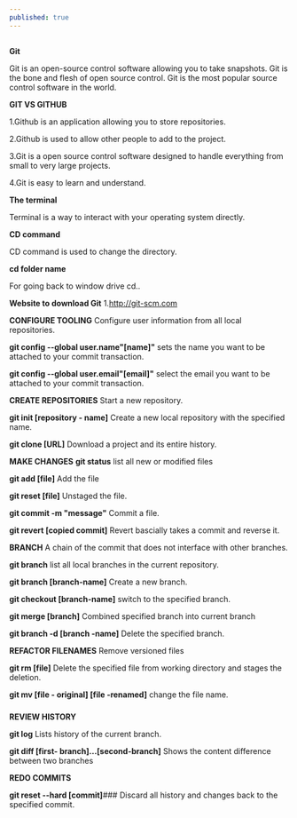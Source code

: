 ```yaml
---
published: true
---
```


##

**Git**

Git is an open-source control software allowing you to take snapshots.
Git is the bone and flesh of open source control.
Git is the most popular source control software in the world.

__GIT VS GITHUB__

1.Github is an application allowing you to store repositories.

2.Github is used to allow other people to add to the project.

3.Git is a open source control software designed to handle everything from small to very large projects.

4.Git is easy to learn and understand.

**The terminal**

Terminal is a way to interact with your operating system directly.
 

__CD command__

CD command is used to change the directory.

**cd folder name**

For going back to window drive 
cd..

__Website to download Git__ 
1.http://git-scm.com

__CONFIGURE TOOLING__
Configure user information from all local repositories.

**git config --global user.name"[name]"**
sets the name you want to be attached to your commit transaction.

**git config --global user.email"[email]"**
select the email you want to be attached to your commit transaction.


__CREATE REPOSITORIES__
Start a new repository.

**git init [repository - name]**
Create a new local repository with the specified name.

**git clone [URL]**
Download a project and its entire history.

**MAKE CHANGES**
__git status__
list all new or modified files

**git add [file]**
Add the file

__git reset [file]__
Unstaged the file.

**git commit -m "message"**
Commit a file.

__git revert [copied commit]__
Revert bascially takes a commit and reverse it.

**BRANCH**
A chain of the commit that does not interface with other branches.

__git branch__ 
list all local branches in the current repository.

**git branch [branch-name]**
Create a new branch.

__git checkout [branch-name]__
switch to the specified branch.

**git merge [branch]**
Combined specified branch into current branch

**git branch -d [branch -name]**
Delete the specified branch.


__REFACTOR FILENAMES__
Remove versioned files

**git rm [file]**
Delete the specified file from working directory and stages the deletion.

__git mv [file - original] [file -renamed]__
change the file name.

###

**REVIEW HISTORY**

__git log__
Lists history of the current branch.

**git diff [first- branch]...[second-branch]**
Shows the content difference between two branches


__REDO COMMITS__

**git reset --hard [commit]**###
Discard all history and changes back to the specified commit.
 

##



